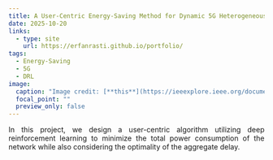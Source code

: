 ```yaml
---
title: A User-Centric Energy-Saving Method for Dynamic 5G Heterogeneous Networks Using Deep Reinforcement Learning
date: 2025-10-20
links:
  - type: site
    url: https://erfanrasti.github.io/portfolio/
tags:
  - Energy-Saving
  - 5G
  - DRL
image:
  caption: "Image credit: [**this**](https://ieeexplore.ieee.org/document/11049041)"
  focal_point: ""
  preview_only: false
---
```


<p style="text-align: justify;">
In this project, we design a user-centric algorithm utilizing deep reinforcement learning to minimize the total power consumption of the network while also considering the optimality of the aggregate delay.
</p>
